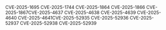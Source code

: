 CVE-2025-1695​
CVE-2025-1744​
CVE-2025-1864​
CVE-2025-1866​
CVE-2025-1867​
CVE-2025-4637​
CVE-2025-4638​
CVE-2025-4639​
CVE-2025-4640​
CVE-2025-4641​
CVE-2025-52935
CVE-2025-52936
CVE-2025-52937
CVE-2025-52938
CVE-2025-52939